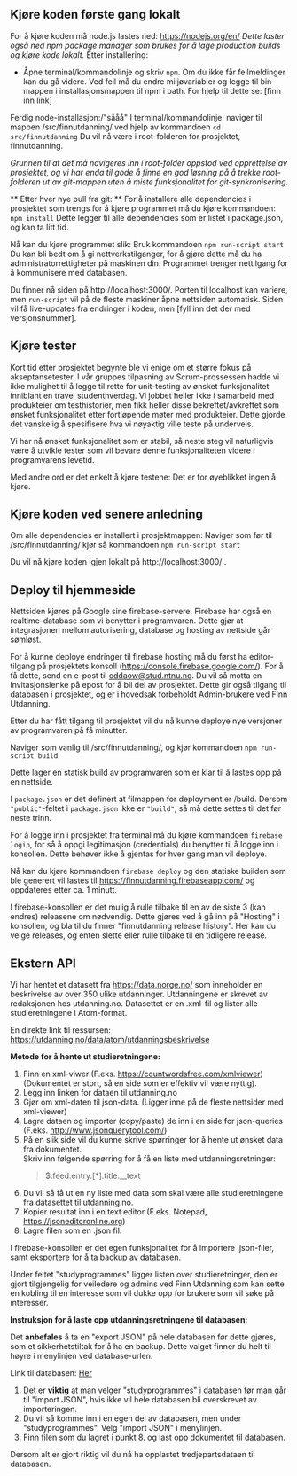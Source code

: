 ﻿## Kjøre koden første gang lokalt

For å kjøre koden må node.js lastes ned:
https://nodejs.org/en/
*Dette laster også ned npm package manager som brukes for å lage production builds og kjøre kode lokalt.*
Etter installering:
- Åpne terminal/kommandolinje og skriv `npm`. Om du ikke får feilmeldinger kan du gå videre.
Ved feil må du endre miljøvariabler og legge til bin-mappen i installasjonsmappen til npm i path. For hjelp til dette se: [finn inn link]

Ferdig node-installasjon:/"sååå"
I terminal/kommandolinje: naviger til mappen /src/finnutdanning/ ved hjelp av kommandoen 
	`cd src/finnutdanning`
Du vil nå være i root-folderen for prosjektet, finnutdanning.
 
*Grunnen til at det må navigeres inn i root-folder oppstod ved opprettelse av prosjektet,
og vi har enda til gode å finne en god løsning på å trekke root-folderen ut av git-mappen uten å miste funksjonalitet for git-synkronisering.*

** Etter hver nye pull fra git: **
For å installere alle dependencies i prosjektet som trengs for å kjøre programmet må du kjøre kommandoen: 
	`npm install`
Dette legger til alle dependencies som er listet i package.json, og kan ta litt tid.

Nå kan du kjøre programmet slik:
Bruk kommandoen `npm run-script start`
Du kan bli bedt om å gi nettverkstilganger, for å gjøre dette må du ha administratorrettigheter på maskinen din. Programmet trenger nettilgang for å kommunisere med databasen.

Du finner nå siden på http://localhost:3000/. Porten til localhost kan variere, men `run-script` vil på de fleste maskiner åpne nettsiden automatisk. Siden vil få live-updates fra endringer i koden, men [fyll inn det der med versjonsnummer].

## Kjøre tester

Kort tid etter prosjektet begynte ble vi enige om et større fokus på akseptansetester. I vår gruppes tilpasning av Scrum-prossessen
hadde vi ikke mulighet til å legge til rette for unit-testing av ønsket funksjonalitet inniblant en travel studenthverdag. Vi 
jobbet heller ikke i samarbeid med produkteier om testhistorier, men fikk heller disse bekreftet/avkreftet som ønsket funksjonalitet
etter fortløpende møter med produkteier. Dette gjorde det vanskelig å spesifisere hva vi nøyaktig ville teste på underveis.

Vi har nå ønsket funksjonalitet som er stabil, så neste steg vil naturligvis være å utvikle tester som vil bevare denne funksjonaliteten
videre i programvarens levetid. 

Med andre ord er det enkelt å kjøre testene: Det er for øyeblikket ingen å kjøre.

## Kjøre koden ved senere anledning

Om alle dependencies er installert i prosjektmappen:
Naviger som før til /src/finnutdanning/
kjør så kommandoen `npm run-script start`

Du vil nå kjøre koden igjen lokalt på http://localhost:3000/ .

## Deploy til hjemmeside

Nettsiden kjøres på Google sine firebase-servere. Firebase har også en realtime-database som vi benytter i programvaren.
Dette gjør at integrasjonen mellom autorisering, database og hosting av nettside går sømløst. 

For å kunne deploye endringer til firebase hosting må du først ha editor-tilgang på prosjektets konsoll (https://console.firebase.google.com/). 
For å få dette, send en e-post til oddaow@stud.ntnu.no. Du vil så motta en invitasjonslenke på epost for å bli del av prosjektet.
Dette gir også tilgang til databasen i prosjektet, og er i hovedsak forbeholdt Admin-brukere ved Finn Utdanning.

Etter du har fått tilgang til prosjektet vil du nå kunne deploye nye versjoner av programvaren på få minutter.

Naviger som vanlig til /src/finnutdanning/, og kjør kommandoen `npm run-script build`

Dette lager en statisk build av programvaren som er klar til å lastes opp på en nettside. 

I `package.json` er det definert at filmappen for deployment er /build. Dersom `"public"`-feltet i `package.json` ikke er `"build"`, så må dette settes til det før neste trinn.

For å logge inn i prosjektet fra terminal må du kjøre kommandoen `firebase login`, for så å oppgi legitimasjon (credentials) du benytter til å logge inn i konsollen.
Dette behøver ikke å gjentas for hver gang man vil deploye.

Nå kan du kjøre kommandoen `firebase deploy` og den statiske builden som ble generert vil lastes til 
https://finnutdanning.firebaseapp.com/ og oppdateres etter ca. 1 minutt. 

I firebase-konsollen er det mulig å rulle tilbake til en av de siste 3 (kan endres) releasene om nødvendig. Dette gjøres ved å gå inn
på "Hosting" i konsollen, og bla til du finner "finnutdanning release history". Her kan du velge releases, og enten slette eller rulle tilbake til en tidligere release.

## Ekstern API

Vi har hentet et datasett fra https://data.norge.no/ som inneholder en beskrivelse av over 350 ulike utdanninger. Utdanningene er skrevet av redaksjonen hos utdanning.no.
Datasettet er en .xml-fil og lister alle studieretningene i Atom-format.

En direkte link til ressursen: https://utdanning.no/data/atom/utdanningsbeskrivelse

**Metode for å hente ut studieretningene:**
1. Finn en xml-viwer (F.eks. https://countwordsfree.com/xmlviewer) (Dokumentet er stort, så en side som er effektiv vil være nyttig).
2. Legg inn linken for dataen til utdanning.no
3. Gjør om xml-daten til json-data. (Ligger inne på de fleste nettsider med xml-viewer)
4. Lagre dataen og importer (copy/paste) de inn i en side for json-queries (F.eks. http://www.jsonquerytool.com/)
5. På en slik side vil du kunne skrive spørringer for å hente ut ønsket data fra dokumentet.  
   Skriv inn følgende spørring for å få en liste med utdanningsretninger: 
    >  $.feed.entry.[*].title.__text
6. Du vil så få ut en ny liste med data som skal være alle studieretningene fra datasettet til utdanning.no.
7. Kopier resultat inn i en text editor (F.eks. Notepad, https://jsoneditoronline.org)
8. Lagre filen som en .json fil.

I firebase-konsollen er det egen funksjonalitet for å importere .json-filer, samt eksportere for å ta backup av databasen. 

Under feltet "studyprogrammes" ligger listen over studieretninger, den er gjort tilgjengelig for veiledere og admins ved Finn Utdanning som
kan sette en kobling til en interesse som vil dukke opp for brukere som vil søke på interesser. 

**Instruksjon for å laste opp utdanningsretningene til databasen:**

Det **anbefales** å ta en "export JSON" på hele databasen før dette gjøres, som et sikkerhetstiltak for å ha en backup. 
Dette valget finner du helt til høyre i menylinjen ved database-urlen.

Link til databasen: [Her](https://console.firebase.google.com/project/finnutdanning/database/finnutdanning/data)

1. Det er **viktig** at man velger "studyprogrammes" i databasen før man går til "import JSON", hvis ikke vil hele databasen bli overskrevet av importeringen.
2. Du vil så komme inn i en egen del av databasen, men under "studyprogrammes". Velg "import JSON" i menylinjen.
3. Finn filen som du lagret i punkt 8. og last opp dokumentet til databasen.

Dersom alt er gjort riktig vil du nå ha opplastet tredjepartsdataen til databasen. 
